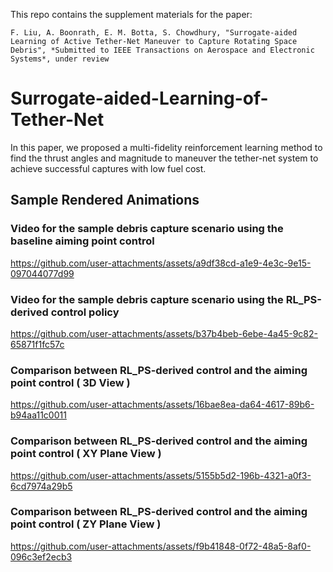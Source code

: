This repo contains the supplement materials for the paper: 

```
F. Liu, A. Boonrath, E. M. Botta, S. Chowdhury, "Surrogate-aided Learning of Active Tether-Net Maneuver to Capture Rotating Space Debris", *Submitted to IEEE Transactions on Aerospace and Electronic Systems*, under review
```

# Surrogate-aided-Learning-of-Tether-Net
In this paper, we proposed a multi-fidelity reinforcement learning method to find the thrust angles and magnitude to maneuver the tether-net system to achieve successful captures with low fuel cost.


## Sample Rendered Animations

### Video for the sample debris capture scenario using the baseline aiming point control

https://github.com/user-attachments/assets/a9df38cd-a1e9-4e3c-9e15-097044077d99

### Video for the sample debris capture scenario using the RL_PS-derived control policy

https://github.com/user-attachments/assets/b37b4beb-6ebe-4a45-9c82-65871f1fc57c

### Comparison between RL_PS-derived control and the aiming point control ( 3D View )

https://github.com/user-attachments/assets/16bae8ea-da64-4617-89b6-b94aa11c0011

### Comparison between RL_PS-derived control and the aiming point control ( XY Plane View )

https://github.com/user-attachments/assets/5155b5d2-196b-4321-a0f3-6cd7974a29b5

### Comparison between RL_PS-derived control and the aiming point control ( ZY Plane View )

https://github.com/user-attachments/assets/f9b41848-0f72-48a5-8af0-096c3ef2ecb3

